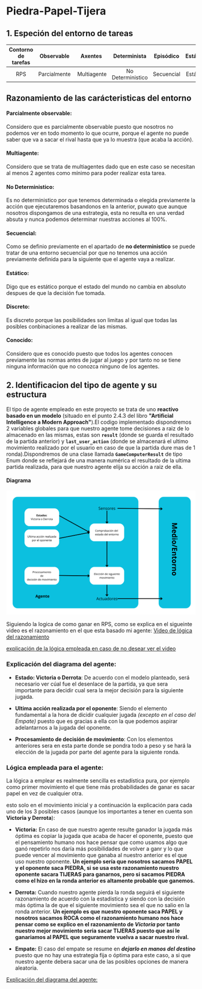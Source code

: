 # Piedra-Papel-Tijera

## 1. Especión del entorno de tareas

Contorno de tarefas | Observable| Axentes | Determinista | Episódico | Estático | Discreto | Coñecido
:---: | :---: | :---: | :---: | :---: | :---: | :---: | :---: |
 RPS | Parcialmente | Multiagente | No Deterministico | Secuencial | Estático | Discreto | Conocido |

## **Razonamiento de las carácteristicas del entorno**

#### **Parcialmente observable:**
Considero que es parcialmente observable puesto que nosotros no podemos ver en todo momento lo que ocurre, porque el agente no puede saber que va a sacar el rival hasta que ya lo muestra (que acaba la acción).

#### **Multiagente:**
Considero que se trata de multiagentes dado que en este caso se necesitan al menos 2 agentes como mínimo para poder realizar esta tarea.

#### **No Deterministico:**
Es no deterministico por que tenemos determinada o elegida previamente la acción que ejecutaremos basandonos en la anterior, puwato que aunque nosotros dispongamos de una estrategia, esta no resulta en una verdad absuta y nunca podemos determinar nuestras acciones al 100%.

#### **Secuencial:**
Como se definio previamente en el apartado de **no deterministico** se puede tratar de una entorno secuencial por que no tenemos una acción previamente definida para la siguiente que el agente vaya a realizar.

#### **Estático:**
Digo que es estático porque el estado del mundo no cambia en absoluto despues de que la decisión fue tomada.

#### **Discreto:**
Es discreto porque las posibilidades son limitas al igual que todas las posibles conbinaciones a realizar de las mismas.

#### **Conocido:**
Considero que es conocido puesto que todos los agentes conocen previamente las normas antes de jugar al juego y por tanto no se tiene ninguna información que no conozca ninguno de los agentes.

## 2. Identificacion del tipo de agente y su estructura

El tipo de agente empleado en este proyecto se trata de uno **reactivo basado en un modelo** (situado en el punto 2.4.3 del libro **"Artificial Intelligence a Modern Approach"**).El codigo implementado dispondremos 2 variables globales para que nuestro agente tome decisiones a raiz de lo almacenado en las mismas, estas son **`result`** (donde se guarda el resultado de la partida anterior) y **`last_user_action`** (donde se almacenará el ultimo movimiento realizado por el usuario en caso de que la partida dure mas de 1 ronda).Dispondremos de una clase llamada **`GameComputerResult`** de tipo Enum donde se reflejará de una manera numérica el resultado de la ultima partida realizada, para que nuestro agente elija su acción a raiz de ella. 

#### **Diagrama**
![imagen del esquema](/img/Esquema.png)

Siguiendo la logica de como ganar en RPS, como se explica en el sigueinte video es el razonamiento en el que esta basado mi agente: [Video de lógica del razonamiento](https://www.youtube.com/watch?v=TPz5LFmq5cw "Video de lógica del razonamiento")

[explicación de la lógica empleada en caso de no desear ver el video](#logica)

<div id= 'diagrama'>

### Explicación del diagrama del agente:

+ **Estado: Victoria o Derrota**: De acuerdo con el modelo planteado, será necesario ver cúal fue el desenlace de la partida, ya que sera importante para decidir cual sera la mejor decisión para la siguiente jugada.

+ **Ultima acción realizada por el oponente**: Siendo el elemento fundamental a la hora de dicidir cualquier jugada *(excepto en el caso del Empate)* puesto que es gracias a ella con la que podemos aspirar adelantarnos a la jugada del oponente.

+ **Procesamiento de decisión de movimiento**: Con los elementos anteriores sera en esta parte donde se pondra todo a peso y se hará la elección de la jugada por parte del agente para la siguiente ronda.

<div id= 'logica'>

### Lógica empleada para el agente:
La lógica a emplear es realmente sencilla es estadística pura, por ejemplo como primer movimiento el que tiene más probabilidades de ganar es sacar papel en vez de cualquier otra.

esto solo en el movimiento inicial y a continuación la explicación para cada uno de los 3 posibles casos (aunque los importantes a tener en cuenta son **Victoria y Derrota**):

+ **Victoria:** En caso de que nuestro agente resulte ganador la jugada más óptima es copiar la jugada que acaba de hacer el oponente, puesto que el pensamiento humano nos hace pensar que como usamos algo que ganó repetirlo nos daría más posibilidades de volver a ganr y lo que puede vencer al movimiento que ganaba al nuestro anterior es el que uso nuestro oponente. **Un ejemplo sería que nosotros sacamos PAPEL y el oponente saca PIEDRA, si se usa este razonamiento nuestro oponente sacara TIJERAS para ganarnos, pero si sacamos PIEDRA como el hizo en la ronda anterior es altamente probable que ganemos.**
  
+ **Derrota:** Cuando nuestro agente pierda la ronda seguirá el siguiente razonamiento de acuerdo con la estadistica y siendo con la decisión más óptima la de que el siguiente movimiento sea el que no salio en la ronda anterior. **Un ejemplo es que nuestro oponente saca PAPEL y nosotros sacamos ROCA como el razonamiento humano nos hace pensar como se explico en el razonamiento de *Victoria* por tanto nuestro mejor movimiento seria sacar TIJERAS puesto que así le ganariamos al PAPEL que seguramente vuelva a sacar nuestro rival.**
  
+ **Empate:** El caso del empate se resume en ***dejarlo en manos del destino*** puesto que no hay una estrategia fija o óptima para este caso, a si que nuestro agente debera sacar una de las posibles opciones de manera aleatoria.
  
[Explicación del diagrama del agente:](#diagrama)